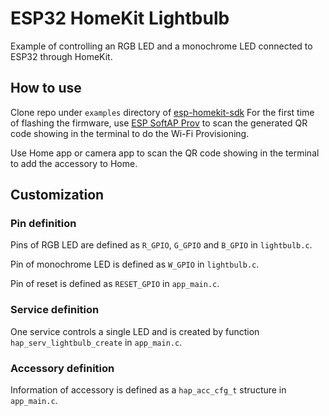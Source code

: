 # ESP32 HomeKit Lightbulb
Example of controlling an RGB LED and a monochrome LED connected to ESP32 through HomeKit.

## How to use
Clone repo under `examples` directory of [esp-homekit-sdk](https://github.com/espressif/esp-homekit-sdk)
For the first time of flashing the firmware, use [ESP SoftAP Prov](https://apps.apple.com/us/app/esp-softap-provisioning/id1474040630) to scan the generated QR code showing in the terminal to do the Wi-Fi Provisioning.

Use Home app or camera app to scan the QR code showing in the terminal to add the accessory to Home.

## Customization
### Pin definition
Pins of RGB LED are defined as `R_GPIO`, `G_GPIO` and `B_GPIO` in `lightbulb.c`. 

Pin of monochrome LED is defined as `W_GPIO` in `lightbulb.c`.

Pin of reset is defined as `RESET_GPIO` in `app_main.c`.

### Service definition
One service controls a single LED and is created by function `hap_serv_lightbulb_create` in `app_main.c`. 

### Accessory definition
Information of accessory is defined as a `hap_acc_cfg_t` structure in `app_main.c`.